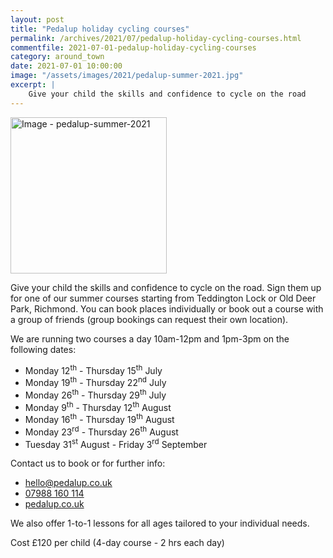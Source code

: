 ```yaml
---
layout: post
title: "Pedalup holiday cycling courses"
permalink: /archives/2021/07/pedalup-holiday-cycling-courses.html
commentfile: 2021-07-01-pedalup-holiday-cycling-courses
category: around_town
date: 2021-07-01 10:00:00
image: "/assets/images/2021/pedalup-summer-2021.jpg"
excerpt: |
    Give your child the skills and confidence to cycle on the road
---
```

<a href="/assets/images/2021/pedalup-summer-2021.jpg" title="Click for a larger image"><img src="/assets/images/2021/pedalup-summer-2021-thumb.jpg" width="250" alt="Image - pedalup-summer-2021"  class="photo right"/></a>

Give your child the skills and confidence to cycle on the road. Sign them up for one of our summer courses starting from Teddington Lock or Old Deer Park, Richmond. You can book places individually or book out a course with a group of friends (group bookings can request their own location).

We are running two courses a day 10am-12pm and 1pm-3pm on the following dates:

- Monday 12<sup>th</sup> - Thursday 15<sup>th</sup> July
- Monday 19<sup>th</sup> - Thursday 22<sup>nd</sup> July
- Monday 26<sup>th</sup> - Thursday 29<sup>th</sup> July
- Monday 9<sup>th</sup> - Thursday 12<sup>th</sup> August
- Monday 16<sup>th</sup> - Thursday 19<sup>th</sup> August
- Monday 23<sup>rd</sup> - Thursday 26<sup>th</sup> August
- Tuesday 31<sup>st</sup> August - Friday 3<sup>rd</sup> September

Contact us to book or for further info:

- [hello@pedalup.co.uk](mailto:hello@pedalup.co.uk)
- [07988 160 114](tel:+447988160114)
- [pedalup.co.uk](https://www.pedalup.co.uk/)

We also offer 1-to-1 lessons for all ages tailored to your individual needs.

Cost &pound;120 per child (4-day course - 2 hrs each day)
